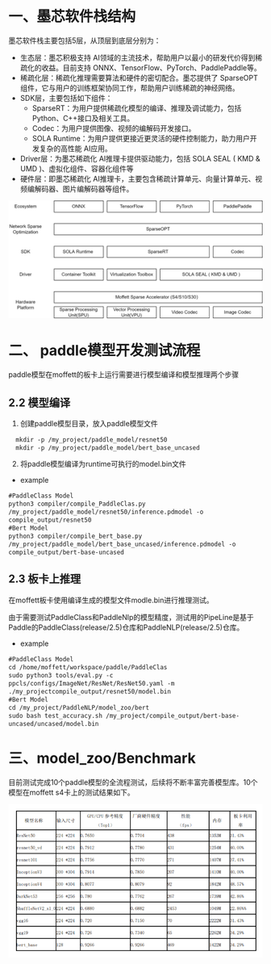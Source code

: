 # 一、墨芯软件栈结构

墨芯软件栈主要包括5层，从顶层到底层分别为：

- 生态层：墨芯积极支持 AI领域的主流技术，帮助用户以最小的研发代价得到稀疏化的收益。目前支持 ONNX、TensorFlow、PyTorch、PaddlePaddle等。
- 稀疏化层：稀疏化推理需要算法和硬件的密切配合。墨芯提供了 SparseOPT组件，它与用户的训练框架协同工作，帮助用户训练稀疏的神经网络。
- SDK层，主要包括如下组件：
  - SparseRT：为用户提供稀疏化模型的编译、推理及调试能力，包括 Python、C++接口及相关工具。
  - Codec：为用户提供图像、视频的编解码开发接口。
  - SOLA Runtime：为用户提供更接近更灵活的硬件控制能力，助力用户开发复杂的高性能 AI应用。
- Driver层：为墨芯稀疏化 AI推理卡提供驱动能力，包括 SOLA SEAL ( KMD & UMD )、虚拟化组件、容器化组件等
- 硬件层：即墨芯稀疏化 AI推理卡，主要包含稀疏计算单元、向量计算单元、视频编解码器、图片编解码器等组件。


![Figure2](img/figure2.png)

# 二、 paddle模型开发测试流程
  paddle模型在moffett的板卡上运行需要进行模型编译和模型推理两个步骤
     
## 2.2 模型编译
  1) 创建paddle模型目录，放入paddle模型文件
  ```
    mkdir -p /my_project/paddle_model/resnet50
    mkdir -p /my_project/paddle_model/bert_base_uncased
  ```
  2) 将paddle模型编译为runtime可执行的model.bin文件
  - example
  ```
  #PaddleClass Model
  python3 compiler/compile_PaddleClas.py /my_project/paddle_model/resnet50/inference.pdmodel -o compile_output/resnet50
  #Bert Model
  python3 compiler/compile_bert_base.py /my_project/paddle_model/bert_base_uncased/inference.pdmodel -o compile_output/bert-base-uncased
  ```
## 2.3 板卡上推理
  在moffett板卡使用编译生成的模型文件modle.bin进行推理测试。

  由于需要测试PaddleClass和PaddleNlp的模型精度，测试用的PipeLine是基于Paddle的PaddleClass(release/2.5)仓库和PaddleNLP(release/2.5)仓库。
  - example
  ```
  #PaddleClass Model
  cd /home/moffett/workspace/paddle/PaddleClas
  sudo python3 tools/eval.py -c ppcls/configs/ImageNet/ResNet/ResNet50.yaml -m ./my_projectcompile_output/resnet50/model.bin
  #Bert Model
  cd /my_project/PaddleNLP/model_zoo/bert
  sudo bash test_accuracy.sh /my_project/compile_output/bert-base-uncased/uncased/model.bin

  ```
 # 三、model_zoo/Benchmark
 目前测试完成10个paddle模型的全流程测试，后续将不断丰富完善模型库。10个模型在moffett s4卡上的测试结果如下。
  
![Figure3](img/paddle_result.png) 
  
<!-- @latexonly
$$ \makebox{图1 墨芯软件栈结构} $$
@endlatexonly -->
